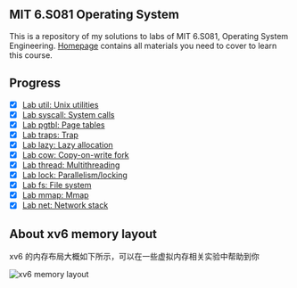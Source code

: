 ## MIT 6.S081 Operating System

This is a repository of my solutions to labs of MIT 6.S081, Operating System Engineering. [Homepage](https://pdos.csail.mit.edu/6.S081/2020/schedule.html) contains all materials you need to cover to learn this course.

## Progress

- [x] [Lab util: Unix utilities](https://github.com/ZachVec/6.S081/tree/util)
- [x] [Lab syscall: System calls](https://github.com/ZachVec/6.S081/tree/syscall)
- [x] [Lab pgtbl: Page tables](https://github.com/ZachVec/6.S081/tree/pgtbl)
- [x] [Lab traps: Trap](https://github.com/ZachVec/6.S081/tree/traps)
- [x] [Lab lazy: Lazy allocation](https://github.com/ZachVec/6.S081/tree/lazy)
- [x] [Lab cow: Copy-on-write fork](https://github.com/ZachVec/6.S081/tree/cow)
- [x] [Lab thread: Multithreading](https://github.com/ZachVec/6.S081/tree/thread)
- [x] [Lab lock: Parallelism/locking](https://github.com/ZachVec/6.S081/tree/lock)
- [x] [Lab fs: File system](https://github.com/ZachVec/6.S081/tree/fs)
- [x] [Lab mmap: Mmap](https://github.com/ZachVec/6.S081/tree/mmap)
- [x] [Lab net: Network stack](https://github.com/ZachVec/6.S081/tree/net)

## About xv6 memory layout

xv6 的内存布局大概如下所示，可以在一些虚拟内存相关实验中帮助到你

![xv6 memory layout](https://github.com/ZachVec/6.S081/blob/master/memory%20layout.png)
